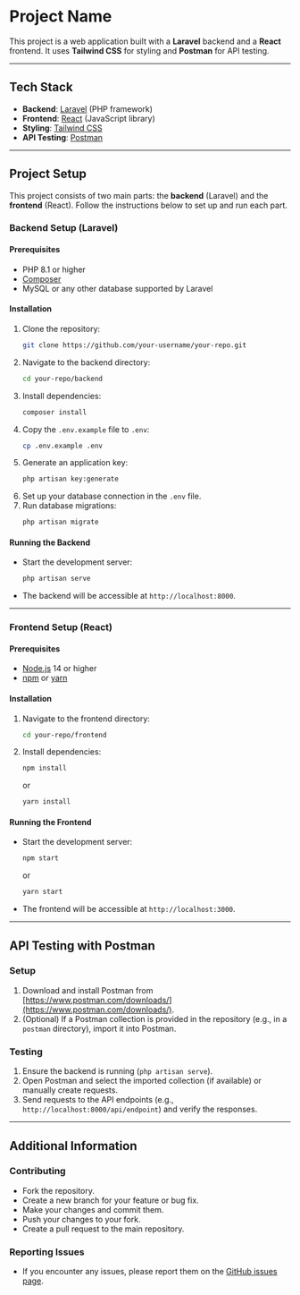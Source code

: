 # Project Name

This project is a web application built with a **Laravel** backend and a **React** frontend. It uses **Tailwind CSS** for styling and **Postman** for API testing.

---

## Tech Stack

- **Backend**: [Laravel](https://laravel.com/) (PHP framework)
- **Frontend**: [React](https://reactjs.org/) (JavaScript library)
- **Styling**: [Tailwind CSS](https://tailwindcss.com/)
- **API Testing**: [Postman](https://www.postman.com/)

---

## Project Setup

This project consists of two main parts: the **backend** (Laravel) and the **frontend** (React). Follow the instructions below to set up and run each part.

### Backend Setup (Laravel)

#### Prerequisites
- PHP 8.1 or higher
- [Composer](https://getcomposer.org/)
- MySQL or any other database supported by Laravel

#### Installation
1. Clone the repository:
   ```bash
   git clone https://github.com/your-username/your-repo.git
   ```
2. Navigate to the backend directory:
   ```bash
   cd your-repo/backend
   ```
3. Install dependencies:
   ```bash
   composer install
   ```
4. Copy the `.env.example` file to `.env`:
   ```bash
   cp .env.example .env
   ```
5. Generate an application key:
   ```bash
   php artisan key:generate
   ```
6. Set up your database connection in the `.env` file.
7. Run database migrations:
   ```bash
   php artisan migrate
   ```

#### Running the Backend
- Start the development server:
  ```bash
  php artisan serve
  ```
- The backend will be accessible at `http://localhost:8000`.

---

### Frontend Setup (React)

#### Prerequisites
- [Node.js](https://nodejs.org/) 14 or higher
- [npm](https://www.npmjs.com/) or [yarn](https://yarnpkg.com/)

#### Installation
1. Navigate to the frontend directory:
   ```bash
   cd your-repo/frontend
   ```
2. Install dependencies:
   ```bash
   npm install
   ```
   or
   ```bash
   yarn install
   ```

#### Running the Frontend
- Start the development server:
  ```bash
  npm start
  ```
  or
  ```bash
  yarn start
  ```
- The frontend will be accessible at `http://localhost:3000`.

---

## API Testing with Postman

### Setup
1. Download and install Postman from [https://www.postman.com/downloads/](https://www.postman.com/downloads/).
2. (Optional) If a Postman collection is provided in the repository (e.g., in a `postman` directory), import it into Postman.

### Testing
1. Ensure the backend is running (`php artisan serve`).
2. Open Postman and select the imported collection (if available) or manually create requests.
3. Send requests to the API endpoints (e.g., `http://localhost:8000/api/endpoint`) and verify the responses.

---

## Additional Information

### Contributing
- Fork the repository.
- Create a new branch for your feature or bug fix.
- Make your changes and commit them.
- Push your changes to your fork.
- Create a pull request to the main repository.

### Reporting Issues
- If you encounter any issues, please report them on the [GitHub issues page](https://github.com/your-username/your-repo/issues).